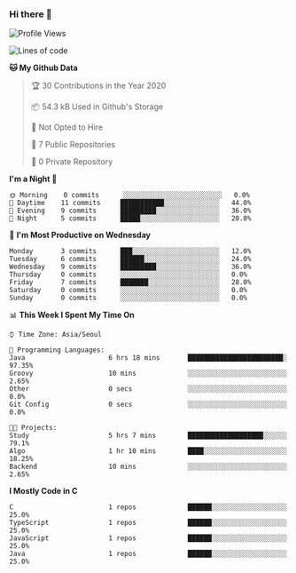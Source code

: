 

### Hi there 👋

<!--
**anf36/anf36** is a ✨ _special_ ✨ repository because its `README.md` (this file) appears on your GitHub profile.

Here are some ideas to get you started:

- 🔭 I’m currently working on ...
- 🌱 I’m currently learning ...
- 👯 I’m looking to collaborate on ...
- 🤔 I’m looking for help with ...
- 💬 Ask me about ...
- 📫 How to reach me: ...
- 😄 Pronouns: ...
- ⚡ Fun fact: ...
-->
<!--START_SECTION:waka-->
![Profile Views](http://img.shields.io/badge/Profile%20Views-47-blue)

![Lines of code](https://img.shields.io/badge/From%20Hello%20World%20I%27ve%20Written-954959%20lines%20of%20code-blue)

**🐱 My Github Data** 

> 🏆 30 Contributions in the Year 2020
 > 
> 📦 54.3 kB Used in Github's Storage 
 > 
> 🚫 Not Opted to Hire
 > 
> 📜 7 Public Repositories
 > 
> 🔑 0 Private Repository 
 > 
**I'm a Night 🦉** 

```text
🌞 Morning    0 commits      ░░░░░░░░░░░░░░░░░░░░░░░░░   0.0% 
🌆 Daytime    11 commits     ███████████░░░░░░░░░░░░░░   44.0% 
🌃 Evening    9 commits      █████████░░░░░░░░░░░░░░░░   36.0% 
🌙 Night      5 commits      █████░░░░░░░░░░░░░░░░░░░░   20.0%

```
📅 **I'm Most Productive on Wednesday** 

```text
Monday       3 commits      ███░░░░░░░░░░░░░░░░░░░░░░   12.0% 
Tuesday      6 commits      ██████░░░░░░░░░░░░░░░░░░░   24.0% 
Wednesday    9 commits      █████████░░░░░░░░░░░░░░░░   36.0% 
Thursday     0 commits      ░░░░░░░░░░░░░░░░░░░░░░░░░   0.0% 
Friday       7 commits      ███████░░░░░░░░░░░░░░░░░░   28.0% 
Saturday     0 commits      ░░░░░░░░░░░░░░░░░░░░░░░░░   0.0% 
Sunday       0 commits      ░░░░░░░░░░░░░░░░░░░░░░░░░   0.0%

```


📊 **This Week I Spent My Time On** 

```text
⌚︎ Time Zone: Asia/Seoul

💬 Programming Languages: 
Java                     6 hrs 18 mins       ████████████████████████░   97.35% 
Groovy                   10 mins             ░░░░░░░░░░░░░░░░░░░░░░░░░   2.65% 
Other                    0 secs              ░░░░░░░░░░░░░░░░░░░░░░░░░   0.0% 
Git Config               0 secs              ░░░░░░░░░░░░░░░░░░░░░░░░░   0.0%

🐱‍💻 Projects: 
Study                    5 hrs 7 mins        ███████████████████░░░░░░   79.1% 
Algo                     1 hr 10 mins        ████░░░░░░░░░░░░░░░░░░░░░   18.25% 
Backend                  10 mins             ░░░░░░░░░░░░░░░░░░░░░░░░░   2.65%

```

**I Mostly Code in C** 

```text
C                        1 repos             ██████░░░░░░░░░░░░░░░░░░░   25.0% 
TypeScript               1 repos             ██████░░░░░░░░░░░░░░░░░░░   25.0% 
JavaScript               1 repos             ██████░░░░░░░░░░░░░░░░░░░   25.0% 
Java                     1 repos             ██████░░░░░░░░░░░░░░░░░░░   25.0%

```



<!--END_SECTION:waka-->
